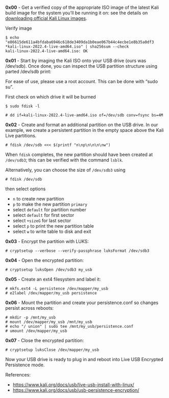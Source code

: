 **0x00** - Get a verified copy of the appropriate ISO image of the latest Kali build image for the system you’ll be running it on: see the details on [downloading official Kali Linux images](https://www.kali.org/docs/introduction/download-official-kali-linux-images/).

Verify image

```console
$ echo "e86615de611a4bfdaba6946c618de3409da1b0eae067b44c4ecbe1e8b35a0df3 *kali-linux-2022.4-live-amd64.iso" | sha256sum --check
kali-linux-2022.4-live-amd64.iso: OK
```

**0x01** - Start by imaging the Kali ISO onto your USB drive (ours was /dev/sdb). Once done, you can inspect the USB partition structure using parted /dev/sdb print:

For ease of use, please use a root account. This can be done with “sudo su”.

First check on which drive it will be burned

```console
$ sudo fdisk -l
```

```console
# dd if=kali-linux-2022.4-live-amd64.iso of=/dev/sdb conv=fsync bs=4M
```

**0x02** - Create and format an additional partition on the USB drive. In our example, we create a persistent partition in the empty space above the Kali Live partitions.

```console
# fdisk /dev/sdb <<< $(printf "n\np\n\n\n\nw")
```

When `fdisk` completes, the new partition should have been created at `/dev/sdb3`; this can be verified with the command `lsblk`.

Alternatively, you can choose the size of `/dev/sdb3` using

```console
# fdisk /dev/sdb
```

then select options

* `n` to create new partition
* `p` to make the new partition `primary`
* select `default` for partition number
* select `default` for first sector
* select `+sizeG` for last sector
* select `p` to print the new partition table
* select `w` to write table to disk and exit

**0x03** - Encrypt the partition with LUKS:

```console
# cryptsetup --verbose --verify-passphrase luksFormat /dev/sdb3
```

**0x04** - Open the encrypted partition:

```console
# cryptsetup luksOpen /dev/sdb3 my_usb
```

**0x05** - Create an ext4 filesystem and label it:

```console
# mkfs.ext4 -L persistence /dev/mapper/my_usb
# e2label /dev/mapper/my_usb persistence
```

**0x06** - Mount the partition and create your persistence.conf so changes persist across reboots:

```console
# mkdir -p /mnt/my_usb
# mount /dev/mapper/my_usb /mnt/my_usb
# echo "/ union" | sudo tee /mnt/my_usb/persistence.conf
# umount /dev/mapper/my_usb
```

**0x07** - Close the encrypted partition:

```console
# cryptsetup luksClose /dev/mapper/my_usb
```

Now your USB drive is ready to plug in and reboot into Live USB Encrypted Persistence mode.


References:
* https://www.kali.org/docs/usb/live-usb-install-with-linux/
* https://www.kali.org/docs/usb/usb-persistence-encryption/
